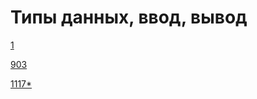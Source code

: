 # Типы данных, ввод, вывод
[1](https://acmp.ru/asp/do/index.asp?main=task&id_course=1&id_section=1&id_topic=26&id_problem=142)

[903](https://acmp.ru/asp/do/index.asp?main=task&id_course=1&id_section=1&id_topic=26&id_problem=144)

[1117*](https://acmp.ru/asp/do/index.asp?main=task&id_course=1&id_section=1&id_topic=28&id_problem=160)
